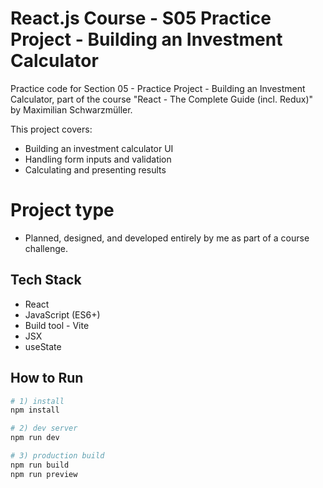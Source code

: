# React.js Course - S05 Practice Project - Building an Investment Calculator

Practice code for Section 05 - Practice Project - Building an Investment Calculator, part of the course "React - The Complete Guide (incl. Redux)" by Maximilian Schwarzmüller.

This project covers:
- Building an investment calculator UI
- Handling form inputs and validation
- Calculating and presenting results

# Project type
- Planned, designed, and developed entirely by me as part of a course challenge.

## Tech Stack
- React
- JavaScript (ES6+)
- Build tool - Vite
- JSX
- useState
## How to Run

```bash
# 1) install
npm install

# 2) dev server
npm run dev

# 3) production build
npm run build
npm run preview
```